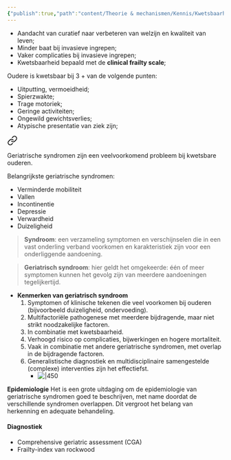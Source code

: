 ```yaml
---
{"publish":true,"path":"content/Theorie & mechanismen/Kennis/Kwetsbaarheid ouderen.md","permalink":"/content/theorie-and-mechanismen/kennis/kwetsbaarheid-ouderen/"}
---
```



- Aandacht van curatief naar verbeteren van welzijn en kwaliteit van leven;
- Minder baat bij invasieve ingrepen;
- Vaker complicaties bij invasieve ingrepen;
- Kwetsbaarheid bepaald met de **clinical frailty scale**;

Oudere is kwetsbaar bij 3 + van de volgende punten:
- Uitputting, vermoeidheid;
- Spierzwakte;
- Trage motoriek;
- Geringe activiteiten;
- Ongewild gewichtsverlies;
- Atypische presentatie van ziek zijn;


<div class="transclusion internal-embed is-loaded"><a class="markdown-embed-link" href="/content/ziektebeelden/geriatrische-syndromen/" aria-label="Open link"><svg xmlns="http://www.w3.org/2000/svg" width="24" height="24" viewBox="0 0 24 24" fill="none" stroke="currentColor" stroke-width="2" stroke-linecap="round" stroke-linejoin="round" class="svg-icon lucide-link"><path d="M10 13a5 5 0 0 0 7.54.54l3-3a5 5 0 0 0-7.07-7.07l-1.72 1.71"></path><path d="M14 11a5 5 0 0 0-7.54-.54l-3 3a5 5 0 0 0 7.07 7.07l1.71-1.71"></path></svg></a><div class="markdown-embed">






Geriatrische syndromen zijn een veelvoorkomend probleem bij kwetsbare ouderen. 

Belangrijkste geriatrische syndromen:
- Verminderde mobiliteit
- Vallen
- Incontinentie
- Depressie
- Verwardheid
- Duizeligheid

> **Syndroom**: een verzameling symptomen en verschijnselen die in een vast onderling verband voorkomen en karakteristiek zijn voor een onderliggende aandoening.

> **Geriatrisch syndroom**: hier geldt het omgekeerde: één of meer symptomen kunnen het gevolg zijn van meerdere aandoeningen tegelijkertijd.

- **Kenmerken van geriatrisch syndroom**
    1. Symptomen of klinische tekenen die veel voorkomen bij ouderen (bijvoorbeeld duizeligheid, ondervoeding).
    2. Multifactoriële pathogenese met meerdere bijdragende, maar niet strikt noodzakelijke factoren.
    3. In combinatie met kwetsbaarheid.
    4. Verhoogd risico op complicaties, bijwerkingen en hogere mortaliteit.
    5. Vaak in combinatie met andere geriatrische syndromen, met overlap in de bijdragende factoren.
    6. Generalistische diagnostiek en multidisciplinaire samengestelde (complexe) interventies zijn het effectiefst.
        - ![|450](https://i.imgur.com/XkrlPRF.png)

**Epidemiologie**
Het is een grote uitdaging om de epidemiologie van geriatrische syndromen goed te beschrijven, met name doordat de verschillende syndromen overlappen. Dit vergroot het belang van herkenning en adequate behandeling.

#### Diagnostiek
- Comprehensive geriatric assessment (CGA)
- Frailty-index van rockwood

</div></div>
